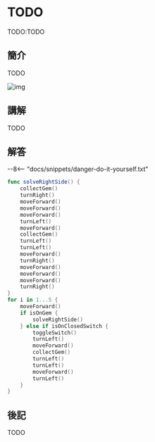 # TODO

TODO:TODO

## 簡介

TODO

![img](https://ppt.cc/fddEQx)

## 講解

TODO

## 解答

--8<-- "docs/snippets/danger-do-it-yourself.txt"

```swift linenums="1"
func solveRightSide() {
    collectGem()
    turnRight()
    moveForward()
    moveForward()
    moveForward()
    turnLeft()
    moveForward()
    collectGem()
    turnLeft()
    turnLeft()
    moveForward()
    turnRight()
    moveForward()
    moveForward()
    moveForward()
    turnRight()
}
for i in 1...5 {
    moveForward()
    if isOnGem {
        solveRightSide()
    } else if isOnClosedSwitch {
        toggleSwitch()
        turnLeft()
        moveForward()
        collectGem()
        turnLeft()
        turnLeft()
        moveForward()
        turnLeft()
    }
}
```

## 後記

TODO
